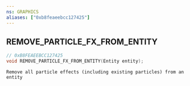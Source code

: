 ```yaml
---
ns: GRAPHICS
aliases: ["0xb8feaeebcc127425"]
---
```

## REMOVE_PARTICLE_FX_FROM_ENTITY

```c
// 0xB8FEAEEBCC127425
void REMOVE_PARTICLE_FX_FROM_ENTITY(Entity entity);
```

```
Remove all particle effects (including existing particles) from an entity
```
